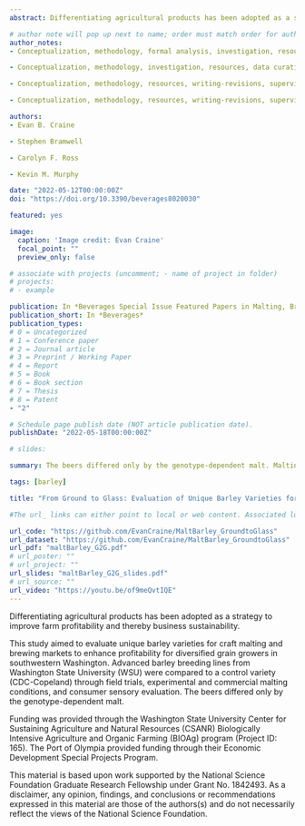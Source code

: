 ```yaml
---
abstract: Differentiating agricultural products has been adopted as a strategy to improve farm profitability and thereby business sustainability. This study aimed to evaluate unique barley varieties for craft malting and brewing markets to enhance profitability for diversified grain growers in southwestern Washington. Advanced barley breeding lines from Washington State University (WSU) were compared to a control variety (CDC-Copeland) through field trials, experimental and commercial malting conditions, and consumer sensory evaluation. The beers differed only by the genotype-dependent malt. Malting conditions (experimental or commercial) and field replicate influenced five out of the eight malt quality traits measured, while genotype influenced seven out of eight of the traits. Consumers differentiated the beers through ranking, open description, and check all that apply during a central location test. Based on consumer liking, breeding lines 12WA_120.14 or 12WA_120.17 could replace CDC-Copeland in beers. A total of 83% of consumers responded that they would pay more for a beer if it would support local farmers. This value proposition represents an opportunity for consumer purchasing to support producers, who form the foundation of the craft malt and beer value chain and whose economic success will determine the sustainability of small farms in minor growing regions. We provide further evidence for the contributions of barley genotype to beer flavor, while tracing the impact of barley genotype from ground to glass.

# author note will pop up next to name; order must match order for authors:
author_notes: 
- Conceptualization, methodology, formal analysis, investigation, resources, data curation, writing—original draft preparation, writing-revisions, visualization, read and agreed to the published version of the manuscript. 

- Conceptualization, methodology, investigation, resources, data curation, writing—original draft preparation, writing-revisions, supervision, project administration, funding acquisition, read and agreed to the published version of the manuscript. 

- Conceptualization, methodology, resources, writing-revisions, supervision, project administration, read and agreed to the published version of the manuscript.

- Conceptualization, methodology, resources, writing-revisions, supervision, project administration, funding acquisition, read and agreed to the published version of the manuscript.

authors:
- Evan B. Craine

- Stephen Bramwell

- Carolyn F. Ross

- Kevin M. Murphy

date: "2022-05-12T00:00:00Z"
doi: "https://doi.org/10.3390/beverages8020030"

featured: yes

image:
  caption: 'Image credit: Evan Craine'
  focal_point: ""
  preview_only: false

# associate with projects (uncomment; - name of project in folder)
# projects:
# - example

publication: In *Beverages Special Issue Featured Papers in Malting, Brewing and Beer Section* 
publication_short: In *Beverages*
publication_types:
# 0 = Uncategorized
# 1 = Conference paper
# 2 = Journal article
# 3 = Preprint / Working Paper
# 4 = Report
# 5 = Book
# 6 = Book section
# 7 = Thesis
# 8 = Patent 
- "2"

# Schedule page publish date (NOT article publication date).
publishDate: "2022-05-18T00:00:00Z"

# slides: 

summary: The beers differed only by the genotype-dependent malt. Malting conditions (experimental or commercial) and field replicate influenced five out of the eight malt quality traits measured, while genotype influenced seven out of eight of the traits. Consumers differentiated the beers through ranking, open description, and check all that apply during a central location test. Based on consumer liking, breeding lines 12WA_120.14 or 12WA_120.17 could replace CDC-Copeland in beers. A total of 83% of consumers responded that they would pay more for a beer if it would support local farmers. This value proposition represents an opportunity for consumer purchasing to support producers, who form the foundation of the craft malt and beer value chain and whose economic success will determine the sustainability of small farms in minor growing regions. We provide further evidence for the contributions of barley genotype to beer flavor, while tracing the impact of barley genotype from ground to glass.

tags: [barley]

title: "From Ground to Glass: Evaluation of Unique Barley Varieties for Craft Malting, Craft Brewing, and Consumer Sensory""

#The url_ links can either point to local or web content. Associated local publication content, may be copied to the publication’s folder and referenced like url_code = "code.zip".

url_code: "https://github.com/EvanCraine/MaltBarley_GroundtoGlass"
url_dataset: "https://github.com/EvanCraine/MaltBarley_GroundtoGlass"
url_pdf: "maltBarley_G2G.pdf"
# url_poster: ""
# url_project: ""
url_slides: "maltBarley_G2G_slides.pdf"
# url_source: ""
url_video: "https://youtu.be/of9meQvtIQE"
---
```

Differentiating agricultural products has been adopted as a strategy to improve farm profitability and thereby business sustainability. 

This study aimed to evaluate unique barley varieties for craft malting and brewing markets to enhance profitability for diversified grain growers in southwestern Washington. Advanced barley breeding lines from Washington State University (WSU) were compared to a control variety (CDC-Copeland) through field trials, experimental and commercial malting conditions, and consumer sensory evaluation. The beers differed only by the genotype-dependent malt. 

Funding was provided through the Washington State University Center for Sustaining Agriculture and Natural Resources (CSANR) Biologically Intensive Agriculture and Organic Farming (BIOAg) program (Project ID: 165). The Port of Olympia provided funding through their Economic Development Special Projects Program.

This material is based upon work supported by the National Science Foundation Graduate Research Fellowship under Grant No. 1842493. As a disclaimer, any opinion, findings, and conclusions or recommendations expressed in this material are those of the authors(s) and do not necessarily reflect the views of the National Science Foundation.

